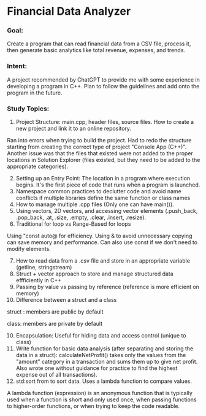 # Financial Data Analyzer
### Goal:
Create a program that can read financial data from a CSV file, process it, then generate basic analytics like total revenue, expenses, and trends.

### Intent:
A project recommended by ChatGPT to provide me with some experience in developing a program in C++. Plan to follow the guidelines and add onto the program in the future.

### Study Topics:
1. Project Structure: main.cpp, header files, source files. How to create a new project and link it to an online repository.

Ran into errors when trying to build the project. Had to redo the structure starting from creating the correct type of project "Console App (C++)". Another issue was that the files that existed were not added to the proper locations in Solution Explorer (files existed, but they need to be added to the appropriate categories).

2. Setting up an Entry Point: The location in a program where execution begins. It's the first piece of code that runs when a program is launched.
3. Namespace common practices to declutter code and avoid name conflicts if multiple libraries define the same function or class names
4. How to manage multiple .cpp files (Only one can have main()).
5. Using vectors, 2D vectors, and accessing vector elements (.push_back, .pop_back, .at, .size, .empty, .clear, .insert, .resize).
6. Traditional for loop vs Range-Based for loops

Using "const auto@ for efficiency. Using & to avoid unnecessary copying can save memory and performance. Can also use const if we don't need to modify elements.

7. How to read data from a .csv file and store in an appropriate variable (getline, stringstream)
8. Struct + vector approach to store and manage structured data effficiently in C++
9. Passing by value vs passing by reference (reference is more efficient on memory)
10. Difference between a struct and a class

struct : members are public by default

class: members are private by default

10. Encapsulation: Useful for hiding data and access control (unique to class)
11. Write function for basic data analysis (after separating and storing the data in a struct): calculateNetProfit() takes only the values from the "amount" category in a transaction and sums them up to give net profit. Also wrote one without guidance for practice to find the highest expense out of all transactions).
12. std:sort from <algorithm> to sort data. Uses a lambda function to compare values.

A lambda function (expression) is an anonymous function that is typically used when a function is short and only used once, when passing functions to higher-order functions, or when trying to keep the code readable.
